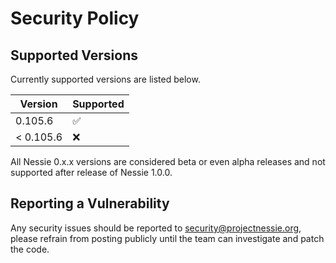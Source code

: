 # Security Policy

## Supported Versions

Currently supported versions are listed below.

| Version  | Supported          |
|----------|--------------------|
| 0.105.6   | :white_check_mark: |
| < 0.105.6 | :x:                |

All Nessie 0.x.x versions are considered beta or even alpha releases and not supported after
release of Nessie 1.0.0.

## Reporting a Vulnerability

Any security issues should be reported to security@projectnessie.org, please refrain from posting publicly until the team can investigate and patch the code.
